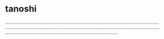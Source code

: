 # tanoshi
...................................................................................................................................................................................................................................................................................................................................................